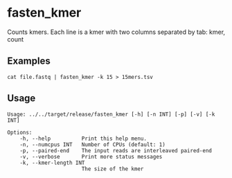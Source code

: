 # fasten_kmer

Counts kmers.
Each line is a kmer with two columns separated by tab: kmer, count

## Examples

```
cat file.fastq | fasten_kmer -k 15 > 15mers.tsv
```

## Usage


    Usage: ../../target/release/fasten_kmer [-h] [-n INT] [-p] [-v] [-k INT]
    
    Options:
        -h, --help          Print this help menu.
        -n, --numcpus INT   Number of CPUs (default: 1)
        -p, --paired-end    The input reads are interleaved paired-end
        -v, --verbose       Print more status messages
        -k, --kmer-length INT
                            The size of the kmer
    
